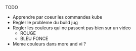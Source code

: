 TODO

+ Apprendre par coeur les commandes kube
+ Regler le probleme du build jug
+ Regler les couleurs qui ne passent pas bien sur un video
  + ROUGE
  + BLEU FONCE
+ Meme couleurs dans more and vi ?
